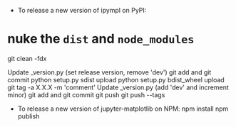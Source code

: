 - To release a new version of ipympl on PyPI:

# nuke the  `dist` and `node_modules`
git clean -fdx

Update _version.py (set release version, remove 'dev')
git add and git commit
python setup.py sdist upload
python setup.py bdist_wheel upload
git tag -a X.X.X -m 'comment'
Update _version.py (add 'dev' and increment minor)
git add and git commit
git push
git push --tags

- To release a new version of jupyter-matplotlib on NPM:
npm install
npm publish
